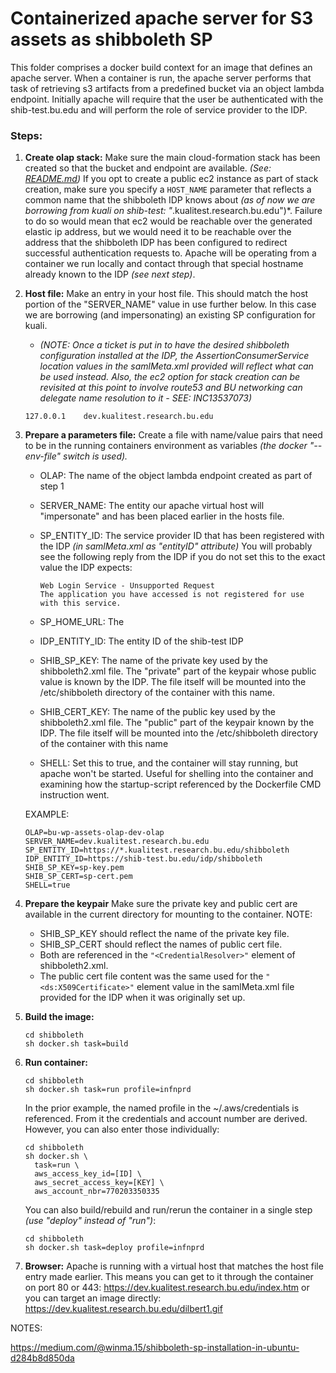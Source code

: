 # Containerized apache server for S3 assets as shibboleth SP

This folder comprises a docker build context for an image that defines an apache server.
When a container is run, the apache server performs that task of retrieving s3 artifacts from a predefined bucket via an object lambda endpoint.
Initially apache will require that the user be authenticated with the shib-test.bu.edu and will perform the role of service provider to the IDP.

### Steps:

1. **Create olap stack:**
   Make sure the main cloud-formation stack has been created so that the bucket and endpoint are available. *(See: [README.md](https://github.com/whennemuth/bu-wp-assets-olap/README.md))*
   If you opt to create a public ec2 instance as part of stack creation, make sure you specify a `HOST_NAME` parameter that reflects a common name that the shibboleth IDP knows about *(as of now we are borrowing from kuali on shib-test: "*.kualitest.research.bu.edu")*. Failure to do so would mean that ec2 would be reachable over the generated elastic ip address, but we would need it to be reachable over the address that the shibboleth IDP has been configured to redirect successful authentication requests to.
   Apache will be operating from a container we run locally and contact through that special hostname already known to the IDP *(see next step)*.

2. **Host file:**
   Make an entry in your host file. This should match the host portion of the "SERVER_NAME" value in use further below.
   In this case we are borrowing (and impersonating) an existing SP configuration for kuali.
   
   - *(NOTE: Once a ticket is put in to have the desired shibboleth configuration installed at the IDP, the AssertionConsumerService location values in the samlMeta.xml provided will reflect what can be used instead. Also, the ec2 option for stack creation can be revisited at this point to involve route53 and BU networking can delegate name resolution to it - SEE: INC13537073)*
   
   ```
   127.0.0.1	dev.kualitest.research.bu.edu
   ```
   
3. **Prepare a parameters file:**
   Create a file with name/value pairs that need to be in the running containers environment as variables *(the docker "--env-file" switch is used).*

   - OLAP: The name of the object lambda endpoint created as part of step 1

   - SERVER_NAME: The entity our apache virtual host will "impersonate" and has been placed earlier in the hosts file.

   - SP_ENTITY_ID: The service provider ID that has been registered with the IDP *(in samlMeta.xml as "entityID" attribute)*
      You will probably see the following reply from the IDP if you do not set this to the exact value the IDP expects:

      ```
      Web Login Service - Unsupported Request
      The application you have accessed is not registered for use with this service.
      ```

   - SP_HOME_URL: The 

   - IDP_ENTITY_ID: The entity ID of the shib-test IDP

   - SHIB_SP_KEY: The name of the private key used by the shibboleth2.xml file. The "private" part of the keypair whose public value is known by the IDP. The file itself will be mounted into the /etc/shibboleth directory of the container with this name.

   - SHIB_CERT_KEY: The name of the public key used by the shibboleth2.xml file. The "public" part of the keypair known by the IDP. The file itself will be mounted into the /etc/shibboleth directory of the container with this name

   - SHELL: Set this to true, and the container will stay running, but apache won't be started. Useful for shelling into the container and examining how the startup-script referenced by the Dockerfile CMD instruction went.

   EXAMPLE:
   
   ```
   OLAP=bu-wp-assets-olap-dev-olap
   SERVER_NAME=dev.kualitest.research.bu.edu
   SP_ENTITY_ID=https://*.kualitest.research.bu.edu/shibboleth
   IDP_ENTITY_ID=https://shib-test.bu.edu/idp/shibboleth
   SHIB_SP_KEY=sp-key.pem
   SHIB_SP_CERT=sp-cert.pem
   SHELL=true
   ```
   
4. **Prepare the keypair**
   Make sure the private key and public cert are available in the current directory for mounting to the container.
   NOTE:

   - SHIB_SP_KEY should reflect the name of the private key file.
   - SHIB_SP_CERT should reflect the names of public cert file.
   - Both are referenced in the `"<CredentialResolver>"` element of shibboleth2.xml.
   - The public cert file content was the same used for the `"<ds:X509Certificate>"` element value in the samlMeta.xml file
      provided for the IDP when it was originally set up.

5. **Build the image:**
   
   ```
   cd shibboleth
   sh docker.sh task=build
   ```
   
5. **Run container:**
   
   ```
   cd shibboleth
   sh docker.sh task=run profile=infnprd
   ```
   
   In the prior example, the named profile in the ~/.aws/credentials is referenced. From it the credentials and account number are derived.
   However, you can also enter those individually:

   ```
   cd shibboleth
   sh docker.sh \
     task=run \
     aws_access_key_id=[ID] \
     aws_secret_access_key=[KEY] \
     aws_account_nbr=770203350335
   ```
   
   You can also build/rebuild and run/rerun the container in a single step *(use "deploy" instead of "run")*:
   
   ```
   cd shibboleth
   sh docker.sh task=deploy profile=infnprd
   ```
   
6. **Browser:**
   Apache is running with a virtual host that matches the host file entry made earlier.
   This means you can get to it through the container on port 80 or 443: 
   https://dev.kualitest.research.bu.edu/index.htm
   or you can target an image directly:
   https://dev.kualitest.research.bu.edu/dilbert1.gif

NOTES:

https://medium.com/@winma.15/shibboleth-sp-installation-in-ubuntu-d284b8d850da
